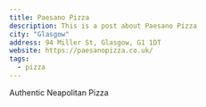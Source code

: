 ```yaml
---
title: Paesano Pizza
description: This is a post about Paesano Pizza
city: "Glasgow"
address: 94 Miller St, Glasgow, G1 1DT
website: https://paesanopizza.co.uk/
tags:
  - pizza
---
```

Authentic Neapolitan Pizza
